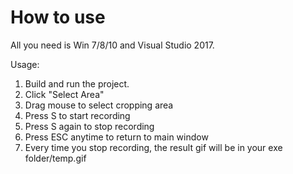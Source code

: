 # How to use

All you need is Win 7/8/10 and Visual Studio 2017.

Usage:

1. Build and run the project.
2. Click "Select Area"
3. Drag mouse to select cropping area
4. Press S to start recording
5. Press S again to stop recording
6. Press ESC anytime to return to main window
7. Every time you stop recording, the result gif will be in your exe folder/temp.gif
